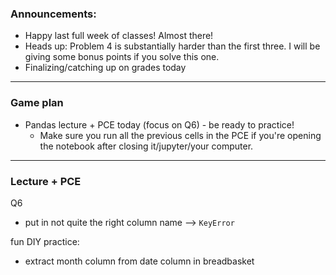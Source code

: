
### Announcements:
- Happy last full week of classes! Almost there!
- Heads up: Problem 4 is substantially harder than the first three. I will be giving some bonus points if you solve this one.
- Finalizing/catching up on grades today

---

### Game plan
- Pandas lecture + PCE today (focus on Q6) - be ready to practice!
	- Make sure you run all the previous cells in the PCE if you're opening the notebook after closing it/jupyter/your computer.

---
### Lecture + PCE

Q6
- put in not quite the right column name --> `KeyError`

fun DIY practice:
- extract month column from date column in breadbasket